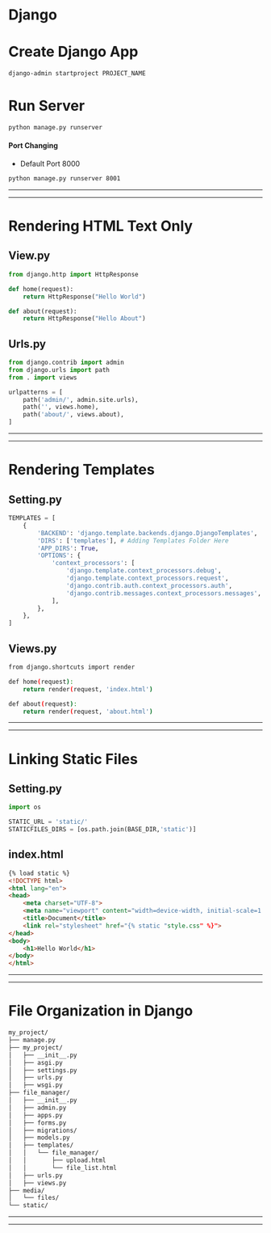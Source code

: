 # Django
# Create Django App
```bash
django-admin startproject PROJECT_NAME
```
# Run Server
```bash
python manage.py runserver
```
#### Port Changing
* Default Port 8000
```bash
python manage.py runserver 8001
```
---------------------------------------------------
---------------------------------------------------
# Rendering HTML Text Only
## View.py 
```python
from django.http import HttpResponse

def home(request):
    return HttpResponse("Hello World")

def about(request):
    return HttpResponse("Hello About")
```

## Urls.py
```python
from django.contrib import admin
from django.urls import path
from . import views

urlpatterns = [
    path('admin/', admin.site.urls),
    path('', views.home),
    path('about/', views.about),
]
```
------------------------------------------------
------------------------------------------------
# Rendering Templates
## Setting.py
```python
TEMPLATES = [
    {
        'BACKEND': 'django.template.backends.django.DjangoTemplates',
        'DIRS': ['templates'], # Adding Templates Folder Here
        'APP_DIRS': True,
        'OPTIONS': {
            'context_processors': [
                'django.template.context_processors.debug',
                'django.template.context_processors.request',
                'django.contrib.auth.context_processors.auth',
                'django.contrib.messages.context_processors.messages',
            ],
        },
    },
]
```
## Views.py
```bash
from django.shortcuts import render

def home(request):
    return render(request, 'index.html')

def about(request):
    return render(request, 'about.html')
```
----------------------------------------
----------------------------------------
# Linking Static Files
## Setting.py
```python
import os

STATIC_URL = 'static/'
STATICFILES_DIRS = [os.path.join(BASE_DIR,'static')]
```
## index.html
```html
{% load static %}
<!DOCTYPE html>
<html lang="en">
<head>
    <meta charset="UTF-8">
    <meta name="viewport" content="width=device-width, initial-scale=1.0">
    <title>Document</title>
    <link rel="stylesheet" href="{% static "style.css" %}">
</head>
<body>
    <h1>Hello World</h1>
</body>
</html>
```
----------------------------------------
----------------------------------------
# File Organization in Django
```bash
my_project/
├── manage.py
├── my_project/
│   ├── __init__.py
│   ├── asgi.py
│   ├── settings.py
│   ├── urls.py
│   ├── wsgi.py
├── file_manager/
│   ├── __init__.py
│   ├── admin.py
│   ├── apps.py
│   ├── forms.py
│   ├── migrations/
│   ├── models.py
│   ├── templates/
│   │   └── file_manager/
│   │       ├── upload.html
│   │       └── file_list.html
│   ├── urls.py
│   ├── views.py
├── media/
│   └── files/
└── static/
```
------------------------------------------
------------------------------------------


